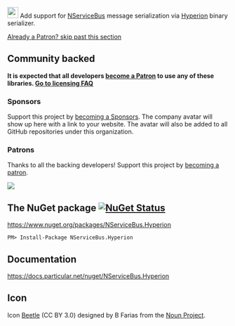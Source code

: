 <img src="https://raw.github.com/NServiceBusExtensions/NServiceBus.Hyperion/master/src/icon.png" height="25px"> Add support for [NServiceBus](https://particular.net/NServiceBus) message serialization via [Hyperion](https://github.com/akkadotnet/Hyperion) binary serializer.

<!--- StartOpenCollectiveBackers -->

[Already a Patron? skip past this section](#endofbacking)


## Community backed

**It is expected that all developers [become a Patron](https://opencollective.com/nservicebusextensions/order/6976) to use any of these libraries. [Go to licensing FAQ](https://github.com/NServiceBusExtensions/Home/blob/master/readme.md#licensingpatron-faq)**


### Sponsors

Support this project by [becoming a Sponsors](https://opencollective.com/nservicebusextensions/order/6972). The company avatar will show up here with a link to your website. The avatar will also be added to all GitHub repositories under this organization.


### Patrons

Thanks to all the backing developers! Support this project by [becoming a patron](https://opencollective.com/nservicebusextensions/order/6976).

<img src="https://opencollective.com/nservicebusextensions/tiers/patron.svg?width=890&avatarHeight=60&button=false">

<!--- EndOpenCollectiveBackers -->

<a href="#" id="endofbacking"></a>

## The NuGet package [![NuGet Status](http://img.shields.io/nuget/v/NServiceBus.Hyperion.svg?style=flat)](https://www.nuget.org/packages/NServiceBus.Hyperion/)

https://www.nuget.org/packages/NServiceBus.Hyperion

    PM> Install-Package NServiceBus.Hyperion


## Documentation

https://docs.particular.net/nuget/NServiceBus.Hyperion


## Icon

Icon [Beetle](https://thenounproject.com/term/beetle/861510) (CC BY 3.0) designed by B Farias from the [Noun Project](http://www.thenounproject.com).